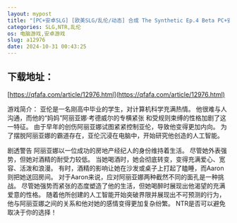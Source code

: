 ```yaml
---
layout: mypost
title: "[PC+安卓SLG] [欧美SLG/乱伦/动态] 合成 The Synthetic Ep.4 Beta PC+安卓 汉化版 [4.33G/百度]"
categories: SLG,NTR,乱伦
os: 电脑游戏,安卓游戏
slug: a12976
date: 2024-10-31 00:43:25
---
```


## 下载地址：

[https://qfafa.com/article/12976.html](https://qfafa.com/article/12976.html)

游戏简介：
亚伦是一名刚高中毕业的学生，对计算机科学充满热情。
他很难与人沟通，而他的“妈妈”阿丽亚娜·考德威尔的专横紧张
和受规则束缚的性格加剧了这一特征。
由于早年的创伤阿丽亚娜试图紧紧控制亚伦，导致他变得更加内向。
为了摆脱阿丽亚娜的霸道存在，亚伦沉浸在电脑中，开始研究他创造的人工智能。

剧透警告
阿丽亚娜以一位成功的房地产经纪人的身份维持着生活。
尽管她外表强势，但她对酒精的耐受力较低。
当她喝酒时，她会彻底转变，变得充满爱心、宽容、活泼和浪漫。
有时，酒精的影响让她在沙发或桌子上打起了瞌睡，而Aaron则把她送回房间。
对于Aaron来说，应对阿丽亚娜两种截然不同的面孔是一种挑战。
尽管她强势而紧张的态度塑造了他的生活，但她喝醉时展现出他渴望的充满爱意的性格。
随着他所创建的人工智能开始突破界限并展现出不可预测的行为，
他与阿丽亚娜之间的关系和他对她的感情变得更加复杂纷繁。
NTR是否可以避免取决于你的选择！
